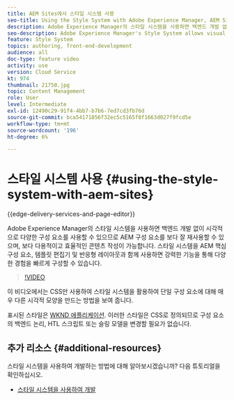 ```yaml
---
title: AEM Sites에서 스타일 시스템 사용
seo-title: Using the Style System with Adobe Experience Manager, AEM Sites
description: Adobe Experience Manager의 스타일 시스템을 사용하면 백엔드 개발 없이 시각적으로 다양한 구성 요소를 사용할 수 있으므로 AEM 구성 요소를 보다 잘 재사용할 수 있으며, 보다 다용적이고 효율적인 콘텐츠 작성이 가능합니다. 스타일 시스템을 AEM 핵심 구성 요소, 템플릿 편집기 및 반응형 레이아웃과 함께 사용하면 강력한 기능을 통해 다양한 경험을 빠르게 구성할 수 있습니다.
seo-description: Adobe Experience Manager's Style System allows visual variations of components without back-end development, allowing better re-use of AEM components, and more versatile and efficient content authoring. The Style System, when used in conjunction with AEM's Core Components, template editor, and responsive layout, offers powerful capabilities to quickly compose rich experiences.
feature: Style System
topics: authoring, front-end-development
audience: all
doc-type: feature video
activity: use
version: Cloud Service
kt: 974
thumbnail: 21750.jpg
topic: Content Management
role: User
level: Intermediate
exl-id: 12490c29-91f4-4bb7-b7b6-7ed7cd3fb76d
source-git-commit: bca54171856f32ec5c5165f8f1663d027f9fcd5e
workflow-type: tm+mt
source-wordcount: '196'
ht-degree: 6%

---
```


# 스타일 시스템 사용 {#using-the-style-system-with-aem-sites}

{{edge-delivery-services-and-page-editor}}

Adobe Experience Manager의 스타일 시스템을 사용하면 백엔드 개발 없이 시각적으로 다양한 구성 요소를 사용할 수 있으므로 AEM 구성 요소를 보다 잘 재사용할 수 있으며, 보다 다용적이고 효율적인 콘텐츠 작성이 가능합니다. 스타일 시스템을 AEM 핵심 구성 요소, 템플릿 편집기 및 반응형 레이아웃과 함께 사용하면 강력한 기능을 통해 다양한 경험을 빠르게 구성할 수 있습니다.

>[!VIDEO](https://video.tv.adobe.com/v/21750?quality=12&learn=on)

이 비디오에서는 CSS만 사용하여 스타일 시스템을 활용하여 단일 구성 요소에 대해 매우 다른 시각적 모양을 만드는 방법을 보여 줍니다.

표시된 스타일은 [WKND 애플리케이션](https://github.com/adobe/aem-guides-wknd). 이러한 스타일은 CSS로 정의되므로 구성 요소의 백엔드 논리, HTL 스크립트 또는 슬링 모델을 변경할 필요가 없습니다.

## 추가 리소스 {#additional-resources}

스타일 시스템을 사용하여 개발하는 방법에 대해 알아보시겠습니까? 다음 튜토리얼을 확인하십시오.

* [스타일 시스템을 사용하여 개발](https://experienceleague.adobe.com/docs/experience-manager-learn/getting-started-wknd-tutorial-develop/style-system.html)
